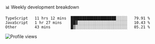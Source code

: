📊 Weekly development breakdown
<!--START_SECTION:waka-->

```text
TypeScript   11 hrs 12 mins  ████████████████████░░░░░   79.91 %
JavaScript   1 hr 27 mins    ██▓░░░░░░░░░░░░░░░░░░░░░░   10.43 %
Other        43 mins         █▒░░░░░░░░░░░░░░░░░░░░░░░   05.21 %
```

<!--END_SECTION:waka-->

<img src="https://gpvc.arturio.dev/iqbalfasri" alt="Profile views"/>
